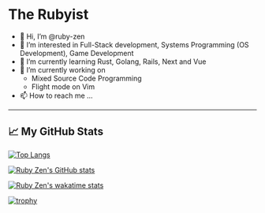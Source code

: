 
# The Rubyist

- 👋 Hi, I’m @ruby-zen
- 👀 I’m interested in Full-Stack development, Systems Programming (OS Development), Game Development
- 🌱 I’m currently learning Rust, Golang, Rails, Next and Vue
- 💞️ I’m currently working on
  -  Mixed Source Code Programming
  -  Flight mode on Vim
- 📫 How to reach me ...

---


## &#x1f4c8; My GitHub Stats

[![Top Langs](https://github-readme-stats.vercel.app/api/top-langs/?username=ruby-zen&hide=java,html,css&theme=tokyonight)](https://github.com/anuraghazra/github-readme-stats)

[![Ruby Zen's GitHub stats](https://github-readme-stats.vercel.app/api?username=ruby-zen&theme=cobalt)](https://github.com/anuraghazra/github-readme-stats)

[![Ruby Zen's wakatime stats](https://github-readme-stats.vercel.app/api/wakatime?username=python_clojure&theme=buefy)](https://github.com/anuraghazra/github-readme-stats)

[![trophy](https://github-profile-trophy.vercel.app/?username=ruby-zen&theme=dracula&column=7)](https://github.com/ryo-ma/github-profile-trophy)
